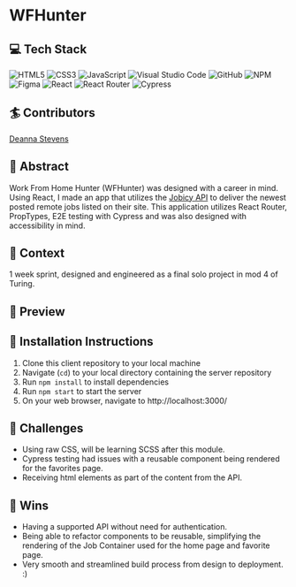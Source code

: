 # WFHunter

<!-- ![Deployed Site]() -->

## :computer: Tech Stack
![HTML5](https://img.shields.io/badge/html5-%23E34F26.svg?style=for-the-badge&logo=html5&logoColor=white)
![CSS3](https://img.shields.io/badge/css3-%231572B6.svg?style=for-the-badge&logo=css3&logoColor=white)
![JavaScript](https://img.shields.io/badge/javascript-%23323330.svg?style=for-the-badge&logo=javascript&logoColor=%23F7DF1E)
![Visual Studio Code](https://img.shields.io/badge/Visual%20Studio%20Code-0078d7.svg?style=for-the-badge&logo=visual-studio-code&logoColor=white)
![GitHub](https://img.shields.io/badge/github-%23121011.svg?style=for-the-badge&logo=github&logoColor=white)
![NPM](https://img.shields.io/badge/NPM-%23CB3837.svg?style=for-the-badge&logo=npm&logoColor=white)
![Figma](https://img.shields.io/badge/figma-%23F24E1E.svg?style=for-the-badge&logo=figma&logoColor=white)
![React](https://img.shields.io/badge/React-20232A?style=for-the-badge&logo=react&logoColor=61DAFB)
![React Router](https://img.shields.io/badge/React_Router-CA4245?style=for-the-badge&logo=react-router&logoColor=white)
![Cypress](https://img.shields.io/badge/Cypress-17202C?logo=cypress&logoColor=fff&style=for-the-badge)

## :surfer: Contributors
[Deanna Stevens](https://github.com/dsstevens)


## :closed_book: Abstract
Work From Home Hunter (WFHunter) was designed with a career in mind. Using React, I made an app that utilizes the [Jobicy API](https://jobicy.com/jobs-rss-feed?utm_source=apislist.com) to deliver the newest posted remote jobs listed on their site. This application utilizes React Router, PropTypes, E2E testing with Cypress and was also designed with accessibility in mind. 

## :book: Context
 1 week sprint, designed and engineered as a final solo project in mod 4 of Turing.

## :eyes: Preview
<!--  ![MixTape](https://github.com/) -->

## :floppy_disk: Installation Instructions
1. Clone this client repository to your local machine
2. Navigate (`cd`) to your local directory containing the server repository
3. Run `npm install` to install dependencies
4. Run `npm start` to start the server
5. On your web browser, navigate to http://localhost:3000/

## :space_invader: Challenges 
- Using raw CSS, will be learning SCSS after this module.
- Cypress testing had issues with a reusable component being rendered for the favorites page.
- Receiving html elements as part of the content from the API.

## :dizzy: Wins
- Having a supported API without need for authentication.
- Being able to refactor components to be reusable, simplifying the rendering of the Job Container used for the home page and favorite page.
- Very smooth and streamlined build process from design to deployment. :)